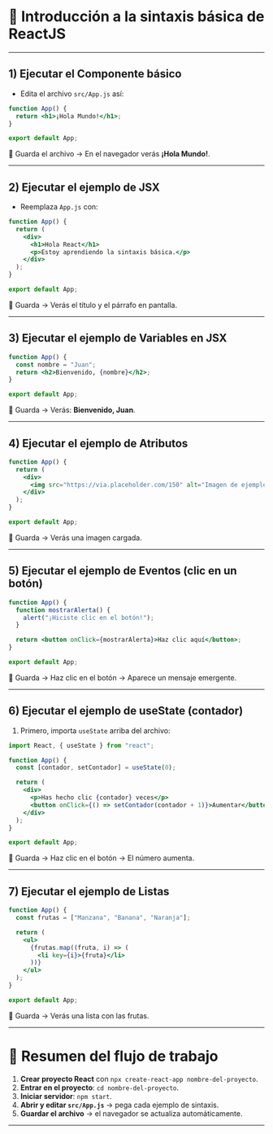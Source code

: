 # 📘 Introducción a la sintaxis básica de ReactJS

---

## 1) Ejecutar el **Componente básico**

* Edita el archivo `src/App.js` así:

```jsx
function App() {
  return <h1>¡Hola Mundo!</h1>;
}

export default App;
```

📌 Guarda el archivo → En el navegador verás **¡Hola Mundo!**.

---

## 2) Ejecutar el ejemplo de **JSX**

* Reemplaza `App.js` con:

```jsx
function App() {
  return (
    <div>
      <h1>Hola React</h1>
      <p>Estoy aprendiendo la sintaxis básica.</p>
    </div>
  );
}

export default App;
```

📌 Guarda → Verás el título y el párrafo en pantalla.

---

## 3) Ejecutar el ejemplo de **Variables en JSX**

```jsx
function App() {
  const nombre = "Juan";
  return <h2>Bienvenido, {nombre}</h2>;
}

export default App;
```

📌 Guarda → Verás: **Bienvenido, Juan**.

---

## 4) Ejecutar el ejemplo de **Atributos**

```jsx
function App() {
  return (
    <div>
      <img src="https://via.placeholder.com/150" alt="Imagen de ejemplo" />
    </div>
  );
}

export default App;
```

📌 Guarda → Verás una imagen cargada.

---

## 5) Ejecutar el ejemplo de **Eventos (clic en un botón)**

```jsx
function App() {
  function mostrarAlerta() {
    alert("¡Hiciste clic en el botón!");
  }

  return <button onClick={mostrarAlerta}>Haz clic aquí</button>;
}

export default App;
```

📌 Guarda → Haz clic en el botón → Aparece un mensaje emergente.

---

## 6) Ejecutar el ejemplo de **useState (contador)**

1. Primero, importa `useState` arriba del archivo:

```jsx
import React, { useState } from "react";

function App() {
  const [contador, setContador] = useState(0);

  return (
    <div>
      <p>Has hecho clic {contador} veces</p>
      <button onClick={() => setContador(contador + 1)}>Aumentar</button>
    </div>
  );
}

export default App;
```

📌 Guarda → Haz clic en el botón → El número aumenta.

---

## 7) Ejecutar el ejemplo de **Listas**

```jsx
function App() {
  const frutas = ["Manzana", "Banana", "Naranja"];

  return (
    <ul>
      {frutas.map((fruta, i) => (
        <li key={i}>{fruta}</li>
      ))}
    </ul>
  );
}

export default App;
```

📌 Guarda → Verás una lista con las frutas.

---

# 🚀 Resumen del flujo de trabajo

1. **Crear proyecto React** con `npx create-react-app nombre-del-proyecto`.
2. **Entrar en el proyecto**: `cd nombre-del-proyecto`.
3. **Iniciar servidor**: `npm start`.
4. **Abrir y editar `src/App.js`** → pega cada ejemplo de sintaxis.
5. **Guardar el archivo** → el navegador se actualiza automáticamente.

---